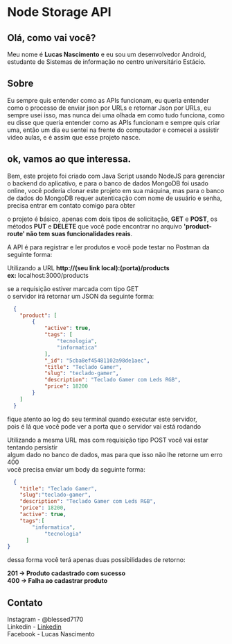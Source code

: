 # Node Storage API

Olá, como vai você?
-------------------

Meu nome é __Lucas Nascimento__ e eu sou um desenvolvedor Android,  
estudante de Sistemas de informação no centro universitário Estácio.

Sobre
------
Eu sempre quis entender como as APIs funcionam, eu queria entender como o processo de enviar json  por URLs e retornar Json por URLs, eu sempre usei isso, mas nunca dei uma olhada em como tudo funciona, como eu disse que queria entender como as APIs funcionam e sempre quis criar uma, então um dia eu sentei na frente do computador e comecei a assistir video aulas, e é assim que esse projeto nasce.


ok, vamos ao que interessa.
-------------------------------

Bem, este projeto foi criado com Java Script usando NodeJS para gerenciar o backend do aplicativo, e para o banco de dados MongoDB foi usado online, você poderia clonar este projeto em sua máquina, mas para o banco de dados do MongoDB requer autenticação com nome de usuário e senha, precisa entrar em contato comigo para obter

o projeto é básico, apenas com dois tipos de solicitação, __GET__ e __POST__, os métodos __PUT__ e __DELETE__ que você pode encontrar no arquivo __'product-route' não tem suas funcionalidades reais__.

A API é para registrar e ler produtos e você pode testar no Postman da seguinte forma:

Utilizando a URL __http://(seu link local):(porta)/products__   
__ex:__ localhost:3000/products

se a requisição estiver marcada com tipo GET  
o servidor irá retornar um JSON da seguinte forma:
```json
  {
    "product": [
        {
            "active": true,
            "tags": [
                "tecnologia",
                "informatica"
            ],
            "_id": "5cba8ef45481102a98de1aec",
            "title": "Teclado Gamer",
            "slug": "teclado-gamer",
            "description": "Teclado Gamer com Leds RGB",
            "price": 18200
        }
    ]
  }        
```

fique atento ao log do seu terminal quando executar este servidor,  
pois é lá que você pode ver a porta que o servidor vai está rodando
  
Utilizando a mesma URL mas com requisição tipo POST você vai estar tentando persistir  
algum dado no banco de dados, mas para que isso não lhe retorne um erro 400  
você precisa enviar um body da seguinte forma: 

```json
  {
	"title": "Teclado Gamer",
	"slug":"teclado-gamer",
	"description": "Teclado Gamer com Leds RGB",
	"price": 18200,
	"active": true,
	"tags":[
	    "informatica",
            "tecnologia"
      ]
}
```

dessa forma você terá apenas duas possibilidades de retorno:  

__201 -> Produto cadastrado com sucesso  
400 -> Falha ao cadastrar produto__

Contato
-------
Instagram - @blessed7170  
Linkedin  - [Linkedin](https://www.linkedin.com/in/lucasnascimento7170/)  
Facebook  - Lucas Nascimento
